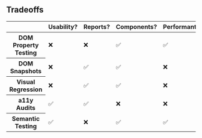 ## Tradeoffs

<table class="tilt-heading">
  <thead>
    <tr>
      <th></th>
                  <th class="rotate">Usability?</th>
                              <th class="rotate">Reports?</th>
                                          <th class="rotate">Components?</th>
                                                      <th class="rotate">Performant?</th>
    </tr>
  </thead>
  <tbody>
    <tr class="odd">
      <th>DOM Property Testing</th> <td>❌</td> <td>❌</td> <td>✅</td> <td>✅</td>
    </tr>
    <tr class="even">
      <th>DOM Snapshots</th>        <td>❌</td> <td>✅</td> <td>✅</td> <td>❌</td>
    </tr>
    <tr class="odd">
      <th>Visual Regression</th>    <td>❌</td> <td>✅</td> <td>✅</td> <td>❌</td>
    </tr>
    <tr class="even">
      <th>a11y Audits</th>          <td>✅</td> <td>✅</td> <td>❌</td> <td>❌</td>
    </tr>
    <tr class="odd">
      <th>Semantic Testing</th>     <td>✅</td> <td>❌</td> <td>✅</td> <td>✅</td>
    </tr>
  </tbody>
</table>
